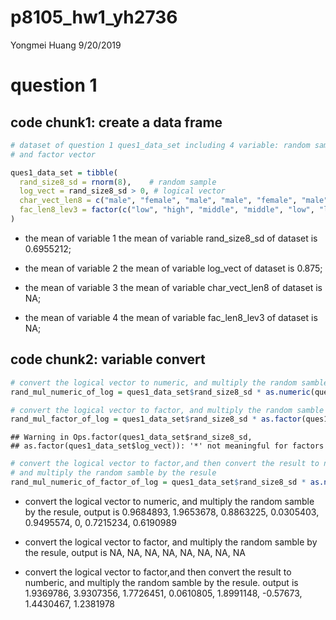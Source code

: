 p8105\_hw1\_yh2736
================
Yongmei Huang
9/20/2019

# question 1

## code chunk1: create a data frame

``` r
# dataset of question 1 ques1_data_set including 4 variable: random sample, logical vector, character vector
# and factor vector

ques1_data_set = tibble(
  rand_size8_sd = rnorm(8),    # random sample
  log_vect = rand_size8_sd > 0, # logical vector
  char_vect_len8 = c("male", "female", "male", "male", "female", "male", "male", "female"),  # character vector
  fac_len8_lev3 = factor(c("low", "high", "middle", "middle", "low", "low", "high", "middle")) # factor vector
)
```

  - the mean of variable 1 the mean of variable rand\_size8\_sd of
    dataset is 0.6955212;

  - the mean of variable 2 the mean of variable log\_vect of dataset is
    0.875;

  - the mean of variable 3 the mean of variable char\_vect\_len8 of
    dataset is NA;

  - the mean of variable 4 the mean of variable fac\_len8\_lev3 of
    dataset is
NA;

## code chunk2: variable convert

``` r
# convert the logical vector to numeric, and multiply the random samble by the resule
rand_mul_numeric_of_log = ques1_data_set$rand_size8_sd * as.numeric(ques1_data_set$log_vect)

# convert the logical vector to factor, and multiply the random samble by the resule
rand_mul_factor_of_log = ques1_data_set$rand_size8_sd * as.factor(ques1_data_set$log_vect)
```

    ## Warning in Ops.factor(ques1_data_set$rand_size8_sd,
    ## as.factor(ques1_data_set$log_vect)): '*' not meaningful for factors

``` r
# convert the logical vector to factor,and then convert the result to numberic, 
# and multiply the random samble by the resule
rand_mul_numeric_of_factor_of_log = ques1_data_set$rand_size8_sd * as.numeric(as.factor(ques1_data_set$log_vect))
```

  - convert the logical vector to numeric, and multiply the random
    samble by the resule, output is 0.9684893, 1.9653678, 0.8863225,
    0.0305403, 0.9495574, 0, 0.7215234, 0.6190989

  - convert the logical vector to factor, and multiply the random samble
    by the resule, output is NA, NA, NA, NA, NA, NA, NA, NA

  - convert the logical vector to factor,and then convert the result to
    numberic, and multiply the random samble by the resule. output is
    1.9369786, 3.9307356, 1.7726451, 0.0610805, 1.8991148, -0.57673,
    1.4430467, 1.2381978
